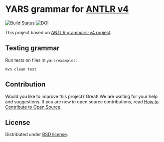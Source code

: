 # YARS grammar for [ANTLR v4](https://github.com/antlr/antlr4)

[![Build Status](https://travis-ci.com/lszeremeta/antlr-yars.svg?token=pTqbek1JAcq4ZAzTmmEy&branch=master)](https://travis-ci.com/lszeremeta/antlr-yars)
[![DOI](https://zenodo.org/badge/152309707.svg)](https://zenodo.org/badge/latestdoi/152309707)

This project based on [ANTLR grammars-v4 project](https://github.com/antlr/grammars-v4).

## Testing grammar

Run tests on files in ``yars/examples``:

```shell
mvn clean test
```

## Contribution

Would you like to improve this project? Great! We are waiting for your help and suggestions. If you are new in open source contributions, read [How to Contribute to Open Source](https://opensource.guide/how-to-contribute/).

## License

Distributed under [BSD license](https://github.com/lszeremeta/antlr-yars/blob/master/LICENSE).
